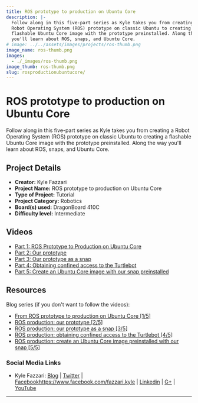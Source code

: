 ```yaml
---
title: ROS prototype to production on Ubuntu Core
description: |-
  Follow along in this five-part series as Kyle takes you from creating a
  Robot Operating System (ROS) prototype on classic Ubuntu to creating a
  flashable Ubuntu Core image with the prototype preinstalled. Along the way
  you'll learn about ROS, snaps, and Ubuntu Core.
# image: ../../assets/images/projects/ros-thumb.png
image_name: ros-thumb.png
images:
  - ./_images/ros-thumb.png
image_thumb: ros-thumb.png
slug: rosproductionubuntucore/
---
```


# ROS prototype to production on Ubuntu Core

Follow along in this five-part series as Kyle takes you from creating a
Robot Operating System (ROS) prototype on classic Ubuntu to creating a
flashable Ubuntu Core image with the prototype preinstalled. Along the way
you'll learn about ROS, snaps, and Ubuntu Core.

## Project Details

- **Creator:** Kyle Fazzari
- **Project Name:** ROS prototype to production on Ubuntu Core
- **Type of Project:** Tutorial
- **Project Category:** Robotics
- **Board(s) used:** DragonBoard 410C
- **Difficulty level:** Intermediate

## Videos

- [Part 1: ROS Prototype to Production on Ubuntu Core](https://youtu.be/x6BkzfwOZbc?list=PL1LO5F1-Jh8K6R1Ba23irALtey6CRFFYu)
- [Part 2: Our prototype](https://youtu.be/QFrOXd2avfo?list=PL1LO5F1-Jh8K6R1Ba23irALtey6CRFFYu)
- [Part 3: Our prototype as a snap](https://youtu.be/Dw1aqbucPbY?list=PL1LO5F1-Jh8K6R1Ba23irALtey6CRFFYu)
- [Part 4: Obtaining confined access to the Turtlebot](https://youtu.be/m9wqj34-2go?list=PL1LO5F1-Jh8K6R1Ba23irALtey6CRFFYu)
- [Part 5: Create an Ubuntu Core image with our snap preinstalled](https://youtu.be/NUackegFqWQ?list=PL1LO5F1-Jh8K6R1Ba23irALtey6CRFFYu)

## Resources

Blog series (if you don't want to follow the videos):

- [From ROS prototype to production on Ubuntu Core [1/5]](https://insights.ubuntu.com/2017/04/06/from-ros-prototype-to-production-on-ubuntu-core/)
- [ROS production: our prototype [2/5]](https://insights.ubuntu.com/2017/04/13/ros-production-our-prototype/)
- [ROS production: our prototype as a snap [3/5]](https://insights.ubuntu.com/2017/04/21/ros-production-our-prototype-as-a-snap-35/)
- [ROS production: obtaining confined access to the Turtlebot [4/5]](https://insights.ubuntu.com/2017/04/27/ros-production-obtaining-confined-access-to-the-turtlebot-45/)
- [ROS production: create an Ubuntu Core image preinstalled with our snap [5/5]](https://insights.ubuntu.com/2017/05/09/ros-production-create-ubuntu-core-image-with-snap-preinstalled-55/)

### Social Media Links

- Kyle Fazzari: [Blog](https://kyrofa.com) &#124; [Twitter](https://twitter.com/rainveil) &#124; [Facebook]()https://www.facebook.com/fazzari.kyle &#124; [Linkedin](https://www.linkedin.com/in/kylefazzari/) &#124; [G+](https://plus.google.com/+KyleFazzari) &#124; [YouTube](https://youtube.com/c/KyleFazzari)

---
